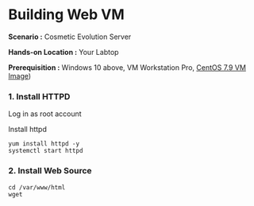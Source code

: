 # Building Web VM

  **Scenario :** Cosmetic Evolution Server

  **Hands-on Location :** Your Labtop

  **Prerequisition :** Windows 10 above, VM Workstation Pro, [CentOS 7.9 VM Image](https://github.com/scp-cloudacademy/ce-advanced/blob/main/01/02_build_vm_image.md))

### 1. Install HTTPD

Log in as root account

Install httpd
```
yum install httpd -y
systemctl start httpd

```

### 2. Install Web Source
```
cd /var/www/html
wget 

